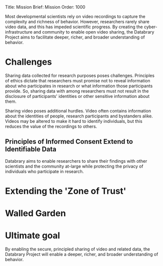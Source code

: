 Title: Mission
Brief: Mission
Order: 1000

Most developmental scientists rely on video recordings to capture the complexity and richness of behavior. However, researchers rarely share video data, and this has impeded scientific progress. By creating the cyber-infrastructure and community to enable open video sharing, the Databrary Project aims to facilitate deeper, richer, and broader understanding of behavior.

# Challenges

Sharing data collected for research purposes poses challenges. Principles of ethics dictate that researchers must promise not to reveal information about who participates in research or what information those participants provide. So, sharing data with among researchers must not result in the disclosure of participants' identities or other sensitive information about them.

Sharing video poses additional hurdles. Video often contains information about the identities of people, research participants and bystanders alike. Videos may be altered to make it hard to identify individuals, but this reduces the value of the recordings to others. 

## Principles of Informed Consent Extend to Identifiable Data 
Databrary aims to enable researchers to share their findings with other scientists and the community at-large while protecting the privacy of individuals who participate in research.

# Extending the 'Zone of Trust'

# Walled Garden

# Ultimate goal

By enabling the secure, principled sharing of video and related data, the Databrary Project will enable a deeper, richer, and broader understanding of behavior.